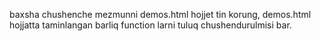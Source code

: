 baxsha chushenche mezmunni demos.html hojjet tin korung, demos.html hojjatta taminlangan barliq function larni tuluq chushendurulmisi bar.

